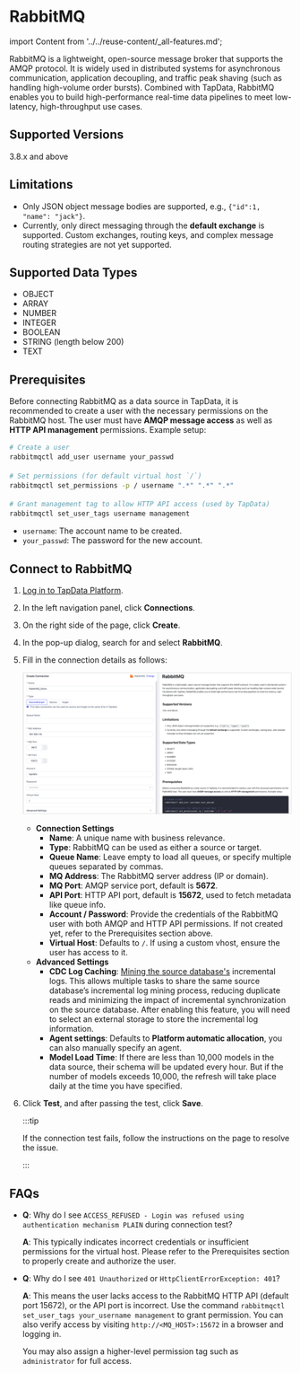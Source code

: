 # RabbitMQ

import Content from '../../reuse-content/_all-features.md';

<Content />

RabbitMQ is a lightweight, open-source message broker that supports the AMQP protocol. It is widely used in distributed systems for asynchronous communication, application decoupling, and traffic peak shaving (such as handling high-volume order bursts). Combined with TapData, RabbitMQ enables you to build high-performance real-time data pipelines to meet low-latency, high-throughput use cases.

## Supported Versions

3.8.x and above

## Limitations

- Only JSON object message bodies are supported, e.g., `{"id":1, "name": "jack"}`.
- Currently, only direct messaging through the **default exchange** is supported. Custom exchanges, routing keys, and complex message routing strategies are not yet supported.

## Supported Data Types

- OBJECT
- ARRAY
- NUMBER
- INTEGER
- BOOLEAN
- STRING (length below 200)
- TEXT

## Prerequisites

Before connecting RabbitMQ as a data source in TapData, it is recommended to create a user with the necessary permissions on the RabbitMQ host. The user must have **AMQP message access** as well as **HTTP API management** permissions. Example setup:

```bash
# Create a user
rabbitmqctl add_user username your_passwd

# Set permissions (for default virtual host `/`)
rabbitmqctl set_permissions -p / username ".*" ".*" ".*"

# Grant management tag to allow HTTP API access (used by TapData)
rabbitmqctl set_user_tags username management
```

- `username`: The account name to be created.
- `your_passwd`: The password for the new account.

## Connect to RabbitMQ

1. [Log in to TapData Platform](../../user-guide/log-in.md).

2. In the left navigation panel, click **Connections**.

3. On the right side of the page, click **Create**.

4. In the pop-up dialog, search for and select **RabbitMQ**.

5. Fill in the connection details as follows:

   ![RabbitMQ Connection Example](../../images/RabbitMQ_connection.png)

   - **Connection Settings**
     - **Name**: A unique name with business relevance.
     - **Type**: RabbitMQ can be used as either a source or target.
     - **Queue Name**: Leave empty to load all queues, or specify multiple queues separated by commas.
     - **MQ Address**: The RabbitMQ server address (IP or domain).
     - **MQ Port**: AMQP service port, default is **5672**.
     - **API Port**: HTTP API port, default is **15672**, used to fetch metadata like queue info.
     - **Account / Password**: Provide the credentials of the RabbitMQ user with both AMQP and HTTP API permissions. If not created yet, refer to the Prerequisites section above.
     - **Virtual Host**: Defaults to `/`. If using a custom vhost, ensure the user has access to it.
   - **Advanced Settings**
     - **CDC Log Caching**: [Mining the source database's](../../operational-data-hub/advanced/share-mining.md) incremental logs. This allows multiple tasks to share the same source database’s incremental log mining process, reducing duplicate reads and minimizing the impact of incremental synchronization on the source database. After enabling this feature, you will need to select an external storage to store the incremental log information.
     - **Agent settings**: Defaults to **Platform automatic allocation**, you can also manually specify an agent.
     - **Model Load Time**: If there are less than 10,000 models in the data source, their schema will be updated every hour. But if the number of models exceeds 10,000, the refresh will take place daily at the time you have specified.

6. Click **Test**, and after passing the test, click **Save**.

   :::tip

   If the connection test fails, follow the instructions on the page to resolve the issue.

   :::

## FAQs

- **Q**: Why do I see `ACCESS_REFUSED - Login was refused using authentication mechanism PLAIN` during connection test?

  **A**: This typically indicates incorrect credentials or insufficient permissions for the virtual host. Please refer to the Prerequisites section to properly create and authorize the user.

- **Q**: Why do I see `401 Unauthorized` or `HttpClientErrorException: 401`?

  **A**: This means the user lacks access to the RabbitMQ HTTP API (default port 15672), or the API port is incorrect. Use the command `rabbitmqctl set_user_tags your_username management` to grant permission. You can also verify access by visiting `http://<MQ_HOST>:15672` in a browser and logging in.

  You may also assign a higher-level permission tag such as `administrator` for full access.